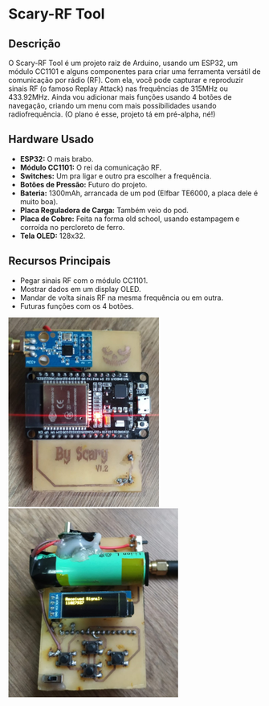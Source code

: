 # Scary-RF Tool

## Descrição
O Scary-RF Tool é um projeto raiz de Arduino, usando um ESP32, um módulo CC1101 e alguns componentes para criar uma ferramenta versátil de comunicação por rádio (RF). Com ela, você pode capturar e reproduzir sinais RF (o famoso Replay Attack) nas frequências de 315MHz ou 433.92MHz. Ainda vou adicionar mais funções usando 4 botões de navegação, criando um menu com mais possibilidades usando radiofrequência. (O plano é esse, projeto tá em pré-alpha, né!)

## Hardware Usado
- **ESP32:** O mais brabo.
- **Módulo CC1101:** O rei da comunicação RF.
- **Switches:** Um pra ligar e outro pra escolher a frequência.
- **Botões de Pressão:** Futuro do projeto.
- **Bateria:** 1300mAh, arrancada de um pod (Elfbar TE6000, a placa dele é muito boa).
- **Placa Reguladora de Carga:** Também veio do pod.
- **Placa de Cobre:** Feita na forma old school, usando estampagem e corroída no percloreto de ferro.
- **Tela OLED:** 128x32.

## Recursos Principais
- Pegar sinais RF com o módulo CC1101.
- Mostrar dados em um display OLED.
- Mandar de volta sinais RF na mesma frequência ou em outra.
- Futuras funções com os 4 botões.

<img src="Placa.jpg" alt="Placa" width="300"><img src="Placa1.jpg" alt="Placa1" width="338">


